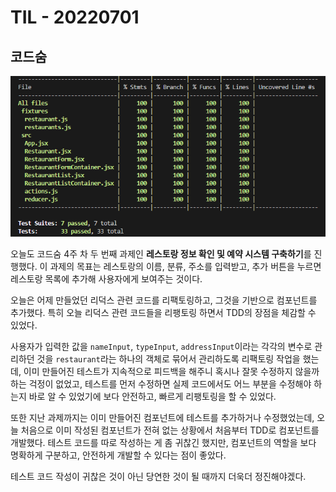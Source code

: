 # TIL - 20220701

## 코드숨

![x테스트 커버리지 100%](images/20220701-01.png)

오늘도 코드숨 4주 차 두 번째 과제인 **레스토랑 정보 확인 및 예약 시스템 구축하기**를 진행했다. 이 과제의 목표는 레스토랑의 이름, 분류, 주소를 입력받고, 추가 버튼을 누르면 레스토랑 목록에 추가해 사용자에게 보여주는 것이다.

오늘은 어제 만들었던 리덕스 관련 코드를 리팩토링하고, 그것을 기반으로 컴포넌트를 추가했다. 특히 오늘 리덕스 관련 코드들을 리팽토링 하면서 TDD의 장점을 체감할 수 있었다.

사용자가 입력한 값을 `nameInput`, `typeInput`, `addressInput`이라는 각각의 변수로 관리하던 것을 `restaurant`라는 하나의 객체로 묶어서 관리하도록 리팩토링 작업을 했는데, 이미 만들어진 테스트가 지속적으로 피드백을 해주니 혹시나 잘못 수정하지 않을까 하는 걱정이 없었고, 테스트를 먼저 수정하면 실제 코드에서도 어느 부분을 수정해야 하는지 바로 알 수 있었기에 보다 안전하고, 빠르게 리팽토링을 할 수 있었다.

또한 지난 과제까지는 이미 만들어진 컴포넌트에 테스트를 추가하거나 수정했었는데, 오늘 처음으로 이미 작성된 컴포넌트가 전혀 없는 상황에서 처음부터 TDD로 컴포넌트를 개발했다. 테스트 코드를 따로 작성하는 게 좀 귀찮긴 했지만, 컴포넌트의 역할을 보다 명확하게 구분하고, 안전하게 개발할 수 있다는 점이 좋았다.

테스트 코드 작성이 귀찮은 것이 아닌 당연한 것이 될 때까지 더욱더 정진해야겠다.

